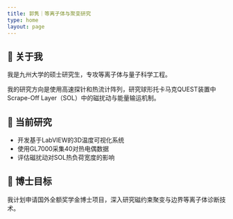 ```yaml
---
title: 郭隽｜等离子体与聚变研究
type: home
layout: page
---
```


## 🧪 关于我

我是九州大学的硕士研究生，专攻等离子体与量子科学工程。

我的研究方向是使用高速探针和热流计阵列，研究球形托卡马克QUEST装置中Scrape-Off Layer（SOL）中的磁扰动与能量输运机制。

## 🔭 当前研究

- 开发基于LabVIEW的3D温度可视化系统  
- 使用GL7000采集40对热电偶数据  
- 评估磁扰动对SOL热负荷宽度的影响

## 📌 博士目标

我计划申请国外全额奖学金博士项目，深入研究磁约束聚变与边界等离子体诊断技术。
